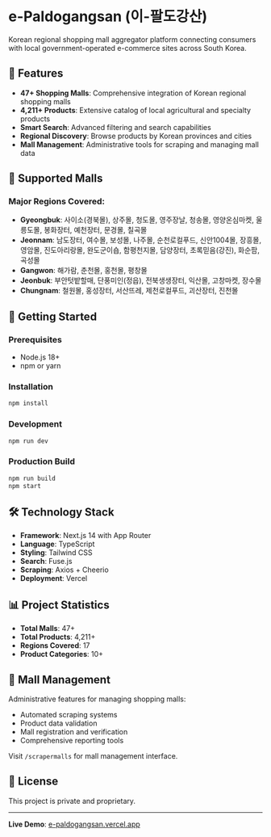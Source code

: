 # e-Paldogangsan (이-팔도강산)

Korean regional shopping mall aggregator platform connecting consumers with local government-operated e-commerce sites across South Korea.

## 🌟 Features

- **47+ Shopping Malls**: Comprehensive integration of Korean regional shopping malls
- **4,211+ Products**: Extensive catalog of local agricultural and specialty products
- **Smart Search**: Advanced filtering and search capabilities
- **Regional Discovery**: Browse products by Korean provinces and cities
- **Mall Management**: Administrative tools for scraping and managing mall data

## 🏪 Supported Malls

### Major Regions Covered:
- **Gyeongbuk**: 사이소(경북몰), 상주몰, 청도몰, 영주장날, 청송몰, 영양온심마켓, 울릉도몰, 봉화장터, 예천장터, 문경몰, 칠곡몰
- **Jeonnam**: 남도장터, 여수몰, 보성몰, 나주몰, 순천로컬푸드, 신안1004몰, 장흥몰, 영암몰, 진도아리랑몰, 완도군이숍, 함평천지몰, 담양장터, 초록믿음(강진), 화순팜, 곡성몰
- **Gangwon**: 해가람, 춘천몰, 홍천몰, 평창몰
- **Jeonbuk**: 부안텃밭할매, 단풍미인(정읍), 전북생생장터, 익산몰, 고창마켓, 장수몰
- **Chungnam**: 철원몰, 홍성장터, 서산뜨레, 제천로컬푸드, 괴산장터, 진천몰

## 🚀 Getting Started

### Prerequisites
- Node.js 18+ 
- npm or yarn

### Installation
```bash
npm install
```

### Development
```bash
npm run dev
```

### Production Build
```bash
npm run build
npm start
```

## 🛠️ Technology Stack

- **Framework**: Next.js 14 with App Router
- **Language**: TypeScript
- **Styling**: Tailwind CSS
- **Search**: Fuse.js
- **Scraping**: Axios + Cheerio
- **Deployment**: Vercel

## 📊 Project Statistics

- **Total Malls**: 47+
- **Total Products**: 4,211+
- **Regions Covered**: 17
- **Product Categories**: 10+

## 🔧 Mall Management

Administrative features for managing shopping malls:
- Automated scraping systems
- Product data validation
- Mall registration and verification
- Comprehensive reporting tools

Visit `/scrapermalls` for mall management interface.

## 📝 License

This project is private and proprietary.

---

**Live Demo**: [e-paldogangsan.vercel.app](https://e-paldogangsan.vercel.app)